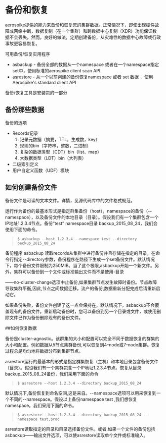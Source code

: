 # 备份和恢复

aerospike提供的能力来备份和恢复您的集群数据。正常情况下，即使出现硬件故障或网络中断，数据复制（在一个集群）和跨数据中心复制（XDR）功能保证数据不会丢失。然而，良好的做法，定期创建备份，从灾难性的数据中心故障或行政事故更容易恢复。

可用备份/恢复实用程序

* asbackup - 备份全部的数据从一个namespace 或者在一个namespace指定 set中，使用标准的aerospike client scan API.
* asrestore - 从一个以前创建的备份恢复namespace 或者 set 数据 ，使用 Aerospike's standard client API

备份/恢复工具是安装包的一部分


## 备份那些数据
备份的选项

* Records记录
  1. 记录元数据（摘要，TTL，生成数，key）
  2. 规则的bin（字符串，整数，二进制）
  3. 复杂的数据类型（CDT）bin（list、map）
  4. 大数据类型（LDT）bin（大列表）
* 二级索引定义
* 用户自定义函数（UDF）模块


## 如何创建备份文件
备份文件是可读的文本文件。详情，见源代码库中的文件格式规范。


运行作为备份的最基本形式是指定群集备份（host），namespace的备份（--namespace），以及备份文件的本地目录（目录）。假设我们有一个集群包含一个IP地址1.2.3.4节点。备份“test” namespace目录 backup_2015_08_24，我们会使用下面的命令。

>```$ asbackup --host 1.2.3.4 --namespace test --directory backup_2015_08_24```

备份程序 asbackup 读取records从集群中进行备份并且存储在指定的目录，在命令行指定--directory参数，备份程序在路径下生成一个set备份文件。默认情况下，每个备份文件限制为250MIB。当了这个极限,asbackup开始一个新文件。另外，集群可以备份到一个文件或标准输出文件而不是使用-目录

——no-cluster-change选项中止备份,如果集群节点发生故障时备份。节点故障导致集群平衡,因此,节点之间数据迁移。流产的备份,数据重新分配完成后请重新启动它。


如果备份失败，备份文件创建了这一点会保持在，默认情况下，asbackup不会覆盖现有的备份文件。重新启动备份时，您可以备份到另一个目录或文件，或使用删除文件已作为备份删除现有的备份文件。


##如何恢复数据

备份是cluster-agnostic。该群集的大小和配置可以完全不同于数据恢复的群集的大小和配置。例如数据从5节点集群备份,可以恢复到4-node或7-node集群。恢复过程总是均匀地将数据分布到集群节点。

asrestore运行的最基本的形式是指定群集恢复（主机）和本地目录包含备份文件（目录）。假设我们有一个集群包含一个IP地址1.2.3.4节点。恢复从目录backup_2015_08_24备份，我们采用下面的命令

>```$ asrestore --host 1.2.3.4 --directory backup_2015_08_24```

默认情况下,备份恢复到命名空间,这是来自。--namespace选项可以用来恢复到一个不同的--namespace。假设以上备份namespace test ,我们想恢复namespace。我们采用下面的命令。

>```$ asrestore --host 1.2.3.4 --directory backup_2015_08_24 --namespace test,prod```

asrestore读取指定的目录和目录选择备份文件。或者,如果一个文件的备份包括asbackup——输出文件选项，可以使asrestore读取单个文件或标准输入。







